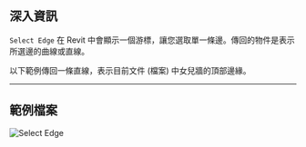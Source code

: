 ## 深入資訊
`Select Edge` 在 Revit 中會顯示一個游標，讓您選取單一條邊。傳回的物件是表示所選邊的曲線或直線。

以下範例傳回一條直線，表示目前文件 (檔案) 中女兒牆的頂部邊緣。
___
## 範例檔案

![Select Edge](./Dynamo.Nodes.DSEdgeSelection_img.jpg)
